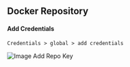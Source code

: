 ## Docker Repository
#### Add Credentials
```
Credentials > global > add credentials
```
![Image Add Repo Key](https://github.com/jnjam6681/jenkins-docker/blob/master/docker-repository/Screen%20Shot%202562-05-15%20at%2016.11.15.png)
